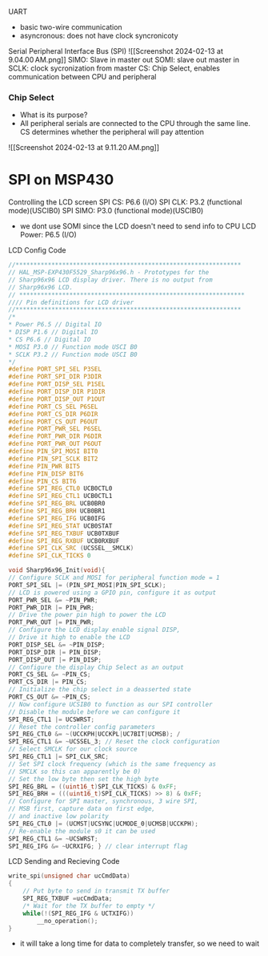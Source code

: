UART
- basic two-wire communication
- asyncronous: does not have clock syncronicoty 

Serial Peripheral Interface Bus (SPI)
![[Screenshot 2024-02-13 at 9.04.00 AM.png]]
SIMO: Slave in master out
SOMI: slave out master in
SCLK: clock sycronization from master
CS: Chip Select, enables communication between CPU and peripheral

### Chip Select
- What is its purpose?
- All peripheral serials are connected to the CPU through the same line. CS determines whether the peripheral will pay attention

![[Screenshot 2024-02-13 at 9.11.20 AM.png]]

# SPI on MSP430

Controlling the LCD screen
SPI  CS: P6.6 (I/O)
SPI CLK: P3.2 (functional mode)(USCIB0)
SPI SIMO: P3.0 (functional mode)(USCIB0)
- we dont use SOMI since the LCD doesn't need to send info to CPU
LCD Power: P6.5 (I/O)

LCD Config Code
```c
//***************************************************************  
// HAL_MSP-EXP430F5529_Sharp96x96.h - Prototypes for the  
// Sharp96x96 LCD display driver. There is no output from  
// Sharp96x96 LCD.  
// ***************************************************************  
//// Pin definitions for LCD driver  
//***************************************************************  
/*  
* Power P6.5 // Digital IO  
* DISP P1.6 // Digital IO  
* CS P6.6 // Digital IO  
* MOSI P3.0 // Function mode USCI B0  
* SCLK P3.2 // Function mode USCI B0  
*/  
#define PORT_SPI_SEL P3SEL  
#define PORT_SPI_DIR P3DIR  
#define PORT_DISP_SEL P1SEL  
#define PORT_DISP_DIR P1DIR  
#define PORT_DISP_OUT P1OUT  
#define PORT_CS_SEL P6SEL  
#define PORT_CS_DIR P6DIR  
#define PORT_CS_OUT P6OUT  
#define PORT_PWR_SEL P6SEL  
#define PORT_PWR_DIR P6DIR  
#define PORT_PWR_OUT P6OUT  
#define PIN_SPI_MOSI BIT0  
#define PIN_SPI_SCLK BIT2  
#define PIN_PWR BIT5  
#define PIN_DISP BIT6  
#define PIN_CS BIT6  
#define SPI_REG_CTL0 UCB0CTL0  
#define SPI_REG_CTL1 UCB0CTL1  
#define SPI_REG_BRL UCB0BR0  
#define SPI_REG_BRH UCB0BR1  
#define SPI_REG_IFG UCB0IFG  
#define SPI_REG_STAT UCB0STAT  
#define SPI_REG_TXBUF UCB0TXBUF  
#define SPI_REG_RXBUF UCB0RXBUF  
#define SPI_CLK_SRC (UCSSEL__SMCLK)  
#define SPI_CLK_TICKS 0

void Sharp96x96_Init(void){  
// Configure SCLK and MOSI for peripheral function mode = 1  
PORT_SPI_SEL |= (PIN_SPI_MOSI|PIN_SPI_SCLK);  
// LCD is powered using a GPIO pin, configure it as output  
PORT_PWR_SEL &= ~PIN_PWR;  
PORT_PWR_DIR |= PIN_PWR;  
// Drive the power pin high to power the LCD  
PORT_PWR_OUT |= PIN_PWR;  
// Configure the LCD display enable signal DISP,  
// Drive it high to enable the LCD  
PORT_DISP_SEL &= ~PIN_DISP;  
PORT_DISP_DIR |= PIN_DISP;  
PORT_DISP_OUT |= PIN_DISP;  
// Configure the display Chip Select as an output  
PORT_CS_SEL &= ~PIN_CS;  
PORT_CS_DIR |= PIN_CS;  
// Initialize the chip select in a deasserted state  
PORT_CS_OUT &= ~PIN_CS;  
// Now configure UCSIB0 to function as our SPI controller  
// Disable the module before we can configure it  
SPI_REG_CTL1 |= UCSWRST;  
// Reset the controller config parameters  
SPI_REG_CTL0 &= ~(UCCKPH|UCCKPL|UC7BIT|UCMSB); /  
SPI_REG_CTL1 &= ~UCSSEL_3; // Reset the clock configuration  
// Select SMCLK for our clock source  
SPI_REG_CTL1 |= SPI_CLK_SRC;  
// Set SPI clock frequency (which is the same frequency as  
// SMCLK so this can apparently be 0)  
// Set the low byte then set the high byte  
SPI_REG_BRL = ((uint16_t)SPI_CLK_TICKS) & 0xFF;  
SPI_REG_BRH = (((uint16_t)SPI_CLK_TICKS) >> 8) & 0xFF;  
// Configure for SPI master, synchronous, 3 wire SPI,  
// MSB first, capture data on first edge,  
// and inactive low polarity  
SPI_REG_CTL0 |= (UCMST|UCSYNC|UCMODE_0|UCMSB|UCCKPH);  
// Re-enable the module s0 it can be used  
SPI_REG_CTL1 &= ~UCSWRST;  
SPI_REG_IFG &= ~UCRXIFG; } // clear interrupt flag
```

LCD Sending and Recieving Code
```c
write_spi(unsigned char ucCmdData)  
{  
	// Put byte to send in transmit TX buffer  
	SPI_REG_TXBUF =ucCmdData;  
	/* Wait for the TX buffer to empty */  
	while(!(SPI_REG_IFG & UCTXIFG))  
		__no_operation();
}
```
- it will take a long time for data to completely transfer, so we need to wait

